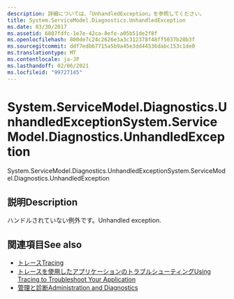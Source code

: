 ```yaml
---
description: 詳細については、「UnhandledException」を参照してください。
title: System.ServiceModel.Diagnostics.UnhandledException
ms.date: 03/30/2017
ms.assetid: 6807fdfc-1e7e-42ca-8efe-a05b51de2f8f
ms.openlocfilehash: 800de7c24c2626e3a3c312378f48ff5037b20b3f
ms.sourcegitcommit: ddf7edb67715a5b9a45e3dd44536dabc153c1de0
ms.translationtype: MT
ms.contentlocale: ja-JP
ms.lasthandoff: 02/06/2021
ms.locfileid: "99727145"
---
```

# <a name="systemservicemodeldiagnosticsunhandledexception"></a><span data-ttu-id="de901-103">System.ServiceModel.Diagnostics.UnhandledException</span><span class="sxs-lookup"><span data-stu-id="de901-103">System.ServiceModel.Diagnostics.UnhandledException</span></span>

<span data-ttu-id="de901-104">System.ServiceModel.Diagnostics.UnhandledException</span><span class="sxs-lookup"><span data-stu-id="de901-104">System.ServiceModel.Diagnostics.UnhandledException</span></span>  
  
## <a name="description"></a><span data-ttu-id="de901-105">説明</span><span class="sxs-lookup"><span data-stu-id="de901-105">Description</span></span>  

 <span data-ttu-id="de901-106">ハンドルされていない例外です。</span><span class="sxs-lookup"><span data-stu-id="de901-106">Unhandled exception.</span></span>  
  
## <a name="see-also"></a><span data-ttu-id="de901-107">関連項目</span><span class="sxs-lookup"><span data-stu-id="de901-107">See also</span></span>

- [<span data-ttu-id="de901-108">トレース</span><span class="sxs-lookup"><span data-stu-id="de901-108">Tracing</span></span>](index.md)
- [<span data-ttu-id="de901-109">トレースを使用したアプリケーションのトラブルシューティング</span><span class="sxs-lookup"><span data-stu-id="de901-109">Using Tracing to Troubleshoot Your Application</span></span>](using-tracing-to-troubleshoot-your-application.md)
- [<span data-ttu-id="de901-110">管理と診断</span><span class="sxs-lookup"><span data-stu-id="de901-110">Administration and Diagnostics</span></span>](../index.md)
